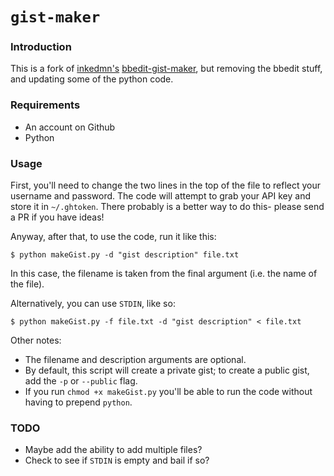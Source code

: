 `gist-maker`
=================

### Introduction

This is a fork of [inkedmn's](https://github.com/inkedmn) [bbedit-gist-maker](inkedmn/bbedit-gist-maker), but removing the bbedit stuff, and updating some of the python code.

### Requirements

* An account on Github
* Python

### Usage

First, you'll need to change the two lines in the top of the file to reflect your username and password.  The code will attempt to grab your API key and store it in `~/.ghtoken`.  There probably is a better way to do this- please send a PR if you have ideas!

Anyway, after that, to use the code, run it like this:

`$ python makeGist.py -d "gist description" file.txt`

In this case, the filename is taken from the final argument (i.e. the name of the file).

Alternatively, you can use `STDIN`, like so:

`$ python makeGist.py -f file.txt -d "gist description" < file.txt`

Other notes:
* The filename and description arguments are optional.  
* By default, this script will create a private gist; to create a public gist, add the `-p` or `--public` flag.  
* If you run `chmod +x makeGist.py` you'll be able to run the code without having to prepend `python`.

### TODO

* Maybe add the ability to add multiple files?
* Check to see if `STDIN` is empty and bail if so?

